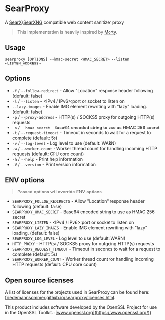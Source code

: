 # SearProxy

A [SearX][1]/[SearXNG][2] compatible web content sanitizer proxy

> This implementation is heavily inspired by [Morty](https://github.com/asciimoo/morty).

## Usage

```shell
searproxy [OPTIONS] --hmac-secret <HMAC_SECRET> --listen <LISTEN_ADDRESS>
```

## Options

* `-f` / `--follow-redirect` - Allow "Location" response header following (default: false)
* `-l` / `--listen` - <IPv4 / IPv6>:port or socket to listen on
* `--lazy-images` - Enable IMG element rewriting with "lazy" loading. (default: false)
* `-p` / `--proxy-address` - HTTP(s) / SOCKS5 proxy for outgoing HTTP(s) requests
* `-s` / `--hmac-secret` - Base64 encoded string to use as HMAC 256 secret
* `-t` / `--request-timeout` - Timeout in seconds to wait for a request to complete (default: 5s)
* `-v` / `--log-level` - Log level to use (default: WARN)
* `-w` / `--worker-count` - Worker thread count for handling incoming HTTP requests (default: CPU core count)
* `-h` / `--help` - Print help information
* `-V` / `--version` - Print version information

## ENV options

> Passed options will override ENV options

* `SEARPROXY_FOLLOW_REDIRECTS` - Allow "Location" response header following (default: false)
* `SEARPROXY_HMAC_SECRET` - Base64 encoded string to use as HMAC 256 secret
* `SEARPROXY_LISTEN` - <IPv4 / IPv6>:port or socket to listen on
* `SEARPROXY_LAZY_IMAGES` - Enable IMG element rewriting with "lazy" loading. (default: false)
* `SEARPROXY_LOG_LEVEL` - Log level to use (default: WARN)
* `HTTP_PROXY` - HTTP(s) / SOCKS5 proxy for outgoing HTTP(s) requests
* `SEARPROXY_REQUEST_TIMEOUT` - Timeout in seconds to wait for a request to complete (default: 5s)
* `SEARPROXY_WORKER_COUNT` - Worker thread count for handling incoming HTTP requests (default: CPU core count)

## Open source licenses

A list of licenses for the projects used in SearProxy can be found
here: [friedemannsommer.github.io/searproxy/licenses.html](https://friedemannsommer.github.io/searproxy/licenses.html).

This product includes software developed by the OpenSSL Project for use in the OpenSSL
Toolkit. ([www.openssl.org](https://www.openssl.org/))

[1]: https://github.com/searx/searx
[2]: https://github.com/searxng/searxng
